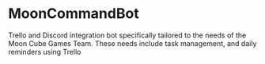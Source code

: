 # MoonCommandBot
Trello and Discord integration bot specifically tailored to the needs of the Moon Cube Games Team. These needs include task management, and daily reminders using Trello
